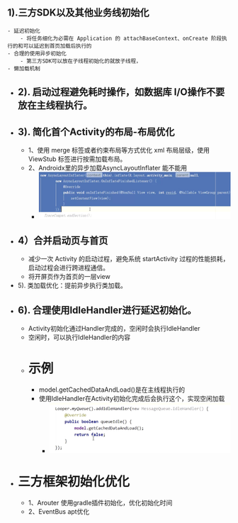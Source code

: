 ## 1).三方SDK以及其他业务线初始化
	- 延迟初始化
		- 将任务细化为必需在 Application 的 attachBaseContext、onCreate 阶段执行的和可以延迟到首页加载后执行的
	- 合理的使用异步初始化
		- 第三方SDK可以放在子线程初始化的就放子线程，
	- 懒加载机制
- ## 2). 启动过程避免耗时操作，如数据库 I/O操作不要放在主线程执行。
- ## 3). 简化首个Activity的布局-布局优化
	- 1、使用 merge 标签或者约束布局等方式优化 xml 布局层级，使用 ViewStub 标签进行按需加载布局。
	- 2、Androidx里的异步加载AsyncLayoutInflater 能不能用
		- ![image.png](../assets/image_1692858617481_0.png)
- ## 4）合并启动页与首页
	- 减少一次 Activity 的启动过程，避免系统 startActivity 过程的性能损耗，启动过程会进行跨进程通信。
	- 将开屏页作为首页的一层view
- 5). 类加载优化：提前异步执行类加载。
- ## 6). 合理使用IdleHandler进行延迟初始化。
	- Activity初始化通过Handler完成的，空闲时会执行IdleHandler
	- 空闲时，可以执行IdleHandler的内容
	- # 示例
		- model.getCachedDataAndLoad()是在主线程执行的
		- 使用IdleHandler在Activity初始化完成后会执行这个，实现空闲加载
			- ![image.png](../assets/image_1692864633224_0.png)
- # 三方框架初始化优化
	- 1、Arouter 使用gradle插件初始化，优化初始化时间
	- 2、EventBus apt优化